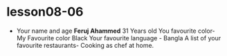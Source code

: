 # lesson08-06
* Your name and age **Feruj Ahammed** 31 Years old
You favourite color- My Favourite color Black
Your favourite language - Bangla
A list of your favourite restaurants- Cooking as chef at home.

